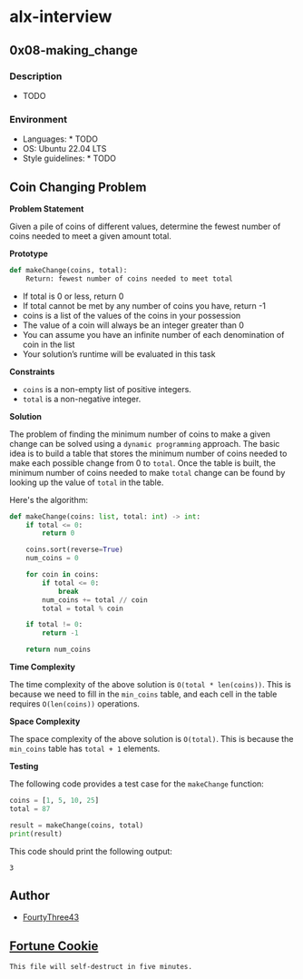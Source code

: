# alx-interview

## 0x08-making_change

### Description

* TODO

### Environment

* Languages: * TODO
* OS: Ubuntu 22.04 LTS
* Style guidelines: * TODO

## Coin Changing Problem

**Problem Statement**

Given a pile of coins of different values, determine the fewest number of coins needed to meet a given amount total.

**Prototype**

```python
def makeChange(coins, total):
    Return: fewest number of coins needed to meet total
```
- If total is 0 or less, return 0
- If total cannot be met by any number of coins you have, return -1
- coins is a list of the values of the coins in your possession
- The value of a coin will always be an integer greater than 0
- You can assume you have an infinite number of each denomination of coin in the list
- Your solution’s runtime will be evaluated in this task

**Constraints**

- `coins` is a non-empty list of positive integers.
- `total` is a non-negative integer.

**Solution**

The problem of finding the minimum number of coins to make a given change can be solved using a `dynamic programming` approach. The basic idea is to build a table that stores the minimum number of coins needed to make each possible change from 0 to `total`. Once the table is built, the minimum number of coins needed to make `total` change can be found by looking up the value of `total` in the table.

Here's the algorithm:

```python
def makeChange(coins: list, total: int) -> int:
    if total <= 0:
        return 0

    coins.sort(reverse=True)
    num_coins = 0

    for coin in coins:
        if total <= 0:
            break
        num_coins += total // coin
        total = total % coin

    if total != 0:
        return -1

    return num_coins
```

**Time Complexity**

The time complexity of the above solution is `O(total * len(coins))`. This is because we need to fill in the `min_coins` table, and each cell in the table requires `O(len(coins))` operations.

**Space Complexity**

The space complexity of the above solution is `O(total)`. This is because the `min_coins` table has `total + 1` elements.

**Testing**

The following code provides a test case for the `makeChange` function:

```python
coins = [1, 5, 10, 25]
total = 87

result = makeChange(coins, total)
print(result)
```

This code should print the following output:

```
3
```

## Author

* [FourtyThree43](https://www.github.com/FourtyThree43/alx-interview/0x08-making_change)

## [Fortune Cookie](http://yerkee.com/)
``
This file will self-destruct in five minutes.
``

